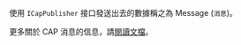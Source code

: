 使用 `ICapPublisher` 接口發送出去的數據稱之為 Message (`消息`)。

更多關於 CAP 消息的信息，請[閱讀文檔](https://cap.dotnetcore.xyz/user-guide/zh/cap/messaging/)。